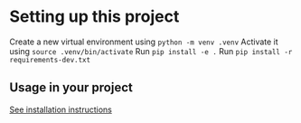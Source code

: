# Setting up this project

Create a new virtual environment using `python -m venv .venv`
Activate it using `source .venv/bin/activate`
Run `pip install -e .`
Run `pip install -r requirements-dev.txt`

## Usage in your project

[See installation instructions](docs/Installation.md)
